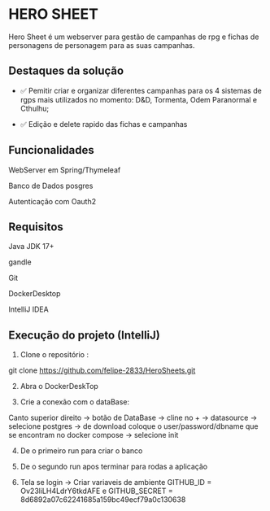 # HERO SHEET

Hero Sheet é um webserver para gestão de campanhas de rpg e fichas de personagens de personagem para as suas campanhas.

## Destaques da solução
- ✅ Pemitir criar e organizar diferentes campanhas para os 4 sistemas de rgps mais utilizados no momento: D&D, Tormenta, Odem Paranormal e Cthulhu;

- ✅ Edição e delete rapido das fichas e campanhas

## Funcionalidades
WebServer em Spring/Thymeleaf

Banco de Dados posgres

Autenticação com Oauth2

## Requisitos
Java JDK 17+

gandle

Git

DockerDesktop

IntelliJ IDEA

## Execução do projeto (IntelliJ)
1. Clone o repositório :
   
git clone https://github.com/felipe-2833/HeroSheets.git

2. Abra o DockerDeskTop

3. Crie a conexão com o dataBase:

Canto superior direito -> botão de DataBase -> cline no + -> datasource -> selecione postgres -> de download coloque o user/password/dbname que se encontram no docker compose -> selecione init

4. De o primeiro run para criar o banco
   
5. De o segundo run apos terminar para rodas a aplicação

6. Tela se login -> Criar variaveis de ambiente GITHUB_ID = Ov23liLH4LdrY6tkdAFE e GITHUB_SECRET = 8d6892a07c62241685a159bc49ecf79a0c130638 
